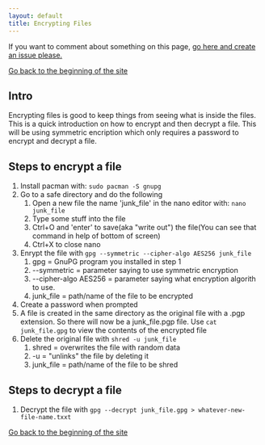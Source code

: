 ```yaml
---
layout: default
title: Encrypting Files
---
```

If you want to comment about something on this page, [go here and create an issue please.](https://github.com/Skarpison/skarpison.github.io)

[Go back to the beginning of the site](/)

## Intro

Encrypting files is good to keep things from seeing what is inside the files. This is a quick introduction on how to encrypt and then decrypt a file. This will be using  symmetric encription which only requires a password to encrypt and decrypt a file.

## Steps to encrypt a file

1. Install pacman with: `sudo pacman -S gnupg`
2. Go to a safe directory and do the following
   1. Open a new file the name 'junk_file' in the nano editor with: `nano junk_file`
   2. Type some stuff into the file
   3. Ctrl+O and 'enter' to save(aka "write out") the file(You can see that command in help of bottom of screen)
   4. Ctrl+X to close nano
3. Enrypt the file with `gpg --symmetric --cipher-algo AES256 junk_file`
   1. gpg = GnuPG program you installed in step 1
   2. --symmetric = parameter saying to use symmetric encryption
   3. --cipher-algo AES256 = parameter saying what encryption algorith to use.
   4. junk_file = path/name of the file to be encrypted
4. Create a password when prompted
5. A file is created in the same directory as the original file with a .pgp extension. So there will now be a junk_file.pgp file. Use `cat junk_file.gpg` to view the contents of the encrypted file
7. Delete the original file with `shred -u junk_file`
   1. shred = overwrites the file with random data
   2. -u = "unlinks" the file by deleting it
   3. junk_file = path/name of the file to be shred

## Steps to decrypt a file

1. Decrypt the file with `gpg --decrypt junk_file.gpg > whatever-new-file-name.txxt`

[Go back to the beginning of the site](/)
